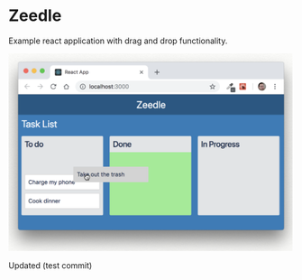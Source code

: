 # Zeedle

Example react application with drag and drop functionality.

![alt text](docs/screenshot.png "Screenshot")

Updated (test commit)
